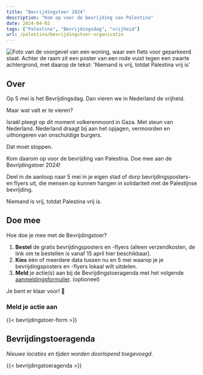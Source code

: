 ```yaml
---
title: "Bevrijdingstoer 2024"
description: "Kom op voor de bevrijding van Palestina"
date: 2024-04-03
tags: ["Palestina", "Bevrijdingsdag", "vrijheid"]
url: /palestina/bevrijdingstoer-organisatie
---
```


![Foto van de voorgevel van een woning, waar een fiets voor geparkeerd staat. Achter de raam zit een poster van een rode vuist tegen een zwarte achtergrond, met daarop de tekst: 'Niemand is vrij, totdat Palestina vrij is'](/img/niemand-is-vrij_raamposter.jpg)

## Over

Op 5 mei is het Bevrijdingsdag. Dan vieren we in Nederland de vrijheid.

Maar wat valt er te vieren?

Israël pleegt op dit moment volkerenmoord in Gaza. Met steun van Nederland. Nederland draagt bij aan het opjagen, vermoorden en uithongeren van onschuldige burgers.

Dat moet stoppen. 

Kom daarom op voor de bevrijding van Palestina. Doe mee aan de Bevrijdingstoer 2024! 

Deel in de aanloop naar 5 mei in je eigen stad of dorp bevrijdingsposters- en flyers uit, die mensen op kunnen hangen in solidariteit met de Palestijnse bevrijding. 

Niemand is vrij, totdat Palestina vrij is.

## Doe mee

Hoe doe je mee met de Bevrijdingstoer?

1. **Bestel** de gratis bevrijdingsposters en -flyers (alleen verzendkosten, de link om te bestellen is vanaf 15 april hier beschikbaar).
2. **Kies** één of meerdere data tussen nu en 5 mei waarop je je bevrijdingsposters en -flyers lokaal wilt uitdelen.
3. **Meld** je actie(s) aan bij de Bevrijdingstoeragenda met het volgende [aanmeldingsformulier](#meld-je-actie-aan). (optioneel) 

Je bent er klaar voor! 🎉

### Meld je actie aan

{{< bevrijdingstoer-form >}}

## Bevrijdingstoeragenda

_Nieuwe locaties en tijden worden doorlopend toegevoegd._

{{< bevrijdingstoeragenda >}}
